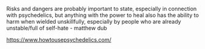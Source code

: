 
Risks and dangers are probably important to state, especially in connection with psychedelics, but anything with the power to heal also has the ability to harm when wielded unskillfully, especially by people who are already unstable/full of self-hate - matthew dub


https://www.howtousepsychedelics.com/
